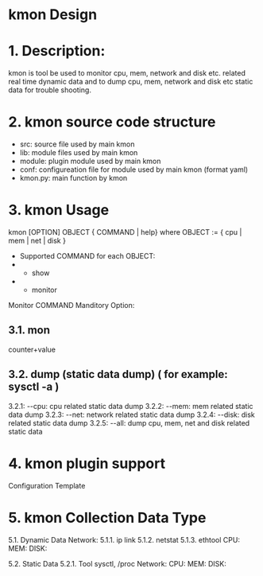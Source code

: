 # kmon Design
# 1. Description:
kmon is tool be used to monitor cpu, mem, network and disk etc. related real time dynamic data and to dump cpu, mem, network and disk etc static data for trouble shooting.

# 2. kmon source code structure
* src: source file used by main kmon 
* lib: module files used by main kmon
* module: plugin module used by main kmon
* conf: configureation file for module used by main kmon (format yaml)
* kmon.py: main function by kmon

# 3. kmon Usage
kmon [OPTION] OBJECT { COMMAND | help}
where OBJECT := { cpu | mem | net | disk }

* Supported COMMAND for each OBJECT:
* * show
* * monitor

Monitor COMMAND Manditory Option:

## 3.1. mon
counter+value

## 3.2. dump (static data dump) ( for example: sysctl -a )
3.2.1: --cpu: cpu related static data dump
3.2.2: --mem: mem related static data dump
3.2.3: --net: network related static data dump
3.2.4: --disk: disk related static data dump
3.2.5: --all: dump cpu, mem, net and disk related static data

# 4. kmon plugin support
Configuration Template

# 5. kmon Collection Data Type
5.1. Dynamic Data
Network:
5.1.1. ip link
5.1.2. netstat
5.1.3. ethtool
CPU:
MEM:
DISK:

5.2. Static Data
5.2.1. Tool
sysctl, /proc
Network:
CPU:
MEM:
DISK: